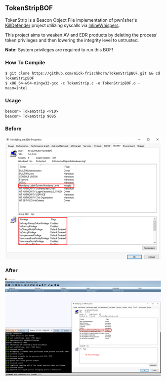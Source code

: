 ## TokenStripBOF

TokenStrip is a Beacon Object File implementation of pwn1sher's [KillDefender](https://github.com/pwn1sher/KillDefender/) project utilizing syscalls via [InlineWhispers](https://github.com/outflanknl/InlineWhispers).

This project aims to weaken AV and EDR products by deleting the process' token privileges and then lowering the integrity level to untrusted. 

**Note:** System privileges are required to run this BOF!
### How To Compile
```
$ git clone https://github.com/nick-frischkorn/TokenStripBOF.git && cd TokenStripBOF
$ x86_64-w64-mingw32-gcc -c TokenStrip.c -o TokenStripBOF.o -masm=intel
```
### Usage
```
beacon> TokenStrip <PID>
beacon> TokenStrip 9085
```

### Before
![before](images/before.png)

### After
![after](images/after.png)
